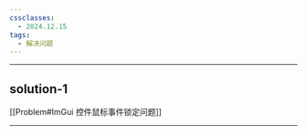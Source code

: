 ```yaml
---
cssclasses:
  - 2024.12.15
tags:
  - 解决问题
---
```

---
## solution-1




[[Problem#ImGui 控件鼠标事件锁定问题]]

---
